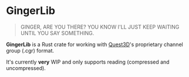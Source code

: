 # GingerLib

> GINGER, ARE YOU THERE?
> YOU KNOW I'LL JUST KEEP WAITING UNTIL YOU SAY SOMETHING.

**GingerLib** is a Rust crate for working with [Quest3D](https://fr.wikipedia.org/wiki/Quest3D)'s proprietary channel group (.cgr) format.

It's currently **very** WIP and only supports reading (compressed and uncompressed).